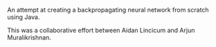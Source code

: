 An attempt at creating a backpropagating neural network from scratch using Java.

This was a collaborative effort between Aidan Lincicum and Arjun Muralikrishnan.
